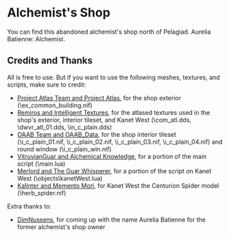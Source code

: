 # Alchemist's Shop

You can find this abandoned alchemist's shop north of Pelagiad. Aurelia Batienne: Alchemist. 

## Credits and Thanks 

All is free to use. But if you want to use the following meshes, textures, and scripts, make sure to credit:

- [Project Atlas Team and Project Atlas](https://www.nexusmods.com/morrowind/mods/45399), for the shop exterior (\ex_common_building.nif)
- [Remiros and Intelligent Textures](https://www.nexusmods.com/morrowind/mods/47469), for the atlased textures used in the shop's exterior, interior tileset, and Kanet West (\com_atl.dds, \dwvr_atl_01.dds, \in_c_plain.dds)
- [OAAB Team and OAAB_Data](https://www.nexusmods.com/morrowind/mods/49042), for the shop interior tileset (\i_c_plain_01.nif, \i_c_plain_02.nif, \i_c_plain_03.nif, \i_c_plain_04.nif) and round window (\i_c_plain_win.nif) 
- [VitruvianGuar and Alchemical Knowledge](https://www.nexusmods.com/morrowind/mods/49036), for a portion of the main script (\main.lua)
- [Merlord and The Guar Whisperer](https://www.nexusmods.com/morrowind/mods/48247), for a portion of the script on Kanet West (\objects\kanetWest.lua)
- [Kalinter and Memento Mori](https://www.nexusmods.com/morrowind/mods/51940), for Kanet West the Centurion Spider model (\herb_spider.nif)

Extra thanks to:

- [DimNussens](https://www.nexusmods.com/morrowind/users/165521388?tab=user+files), for coming up with the name Aurelia Batienne for the former alchemist's shop owner